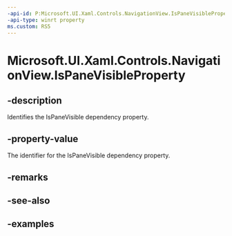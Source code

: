 ```yaml
---
-api-id: P:Microsoft.UI.Xaml.Controls.NavigationView.IsPaneVisibleProperty
-api-type: winrt property
ms.custom: RS5
---
```

<!-- Property syntax.
public DependencyProperty IsPaneVisibleProperty { get; }
-->

# Microsoft.UI.Xaml.Controls.NavigationView.IsPaneVisibleProperty


## -description

Identifies the IsPaneVisible dependency property.


## -property-value

The identifier for the IsPaneVisible dependency property.


## -remarks


## -see-also


## -examples


